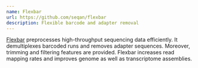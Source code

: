 ```yaml
---
name: Flexbar
url: https://github.com/seqan/flexbar
description: Flexible barcode and adapter removal
---
```


[Flexbar](https://github.com/seqan/flexbar) preprocesses high-throughput sequencing data
efficiently. It demultiplexes barcoded runs and removes adapter sequences.
Moreover, trimming and filtering features are provided.
Flexbar increases read mapping rates and improves genome as well as transcriptome assemblies.
